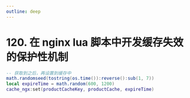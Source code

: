 ```yaml
---
outline: deep
---
```

# 120. 在 nginx lua 脚本中开发缓存失效的保护性机制

```lua
-- 获取到之后，再设置到缓存中
math.randomseed(tostring(os.time()):reverse():sub(1, 7))
local expireTime = math.random(600, 1200)
cache_ngx:set(productCacheKey, productCache, expireTime)
```
